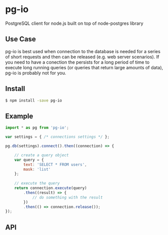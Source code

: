 # pg-io

PostgreSQL client for node.js built on top of node-postgres library

## Use Case

pg-io is best used when connection to the database is needed for a series of short requests and then can be released (e.g. web server scenarios). If you need to have a conection the persists for a long period of time to execute long running queries (or queries that return large amounts of data), pg-io is probably not for you.

## Install

```sh
$ npm install -save pg-io
```

## Example

```JavaScript
import * as pg from 'pg-io';

var settings = { /* connections settings */ };

pg.db(settings).connect().then((connection) => {

	// create a query object
	var query = {
		text: 'SELECT * FROM users',
		mask: 'list'
	};
	
	// execute the query
	return connection.execute(query)
		.then((result) => {
			// do something with the result
		})
		.then(() => connection.release());
});
```

## API
